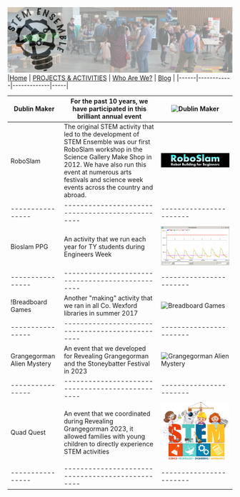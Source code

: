 ![STEM Ensemble Banner](stemensemblebanner.svg)
|[Home](README.md) | [PROJECTS & ACTIVITIES](ACTIVITIES.md) | [Who Are We?](WHOAREWE.md) |  [Blog](BLOG.md) |
|------|------------|-------------|-----|

|Dublin Maker    |For the past 10 years, we have participated in this brilliant annual event|![Dublin Maker](dublinmaker.jpg)|
|----------------|------------------------------------------------|-----------------------|
|RoboSlam        |The original STEM activity that led to the development of STEM Ensemble was our first RoboSlam workshop in the Science Gallery Make Shop in 2012. We have also run this event at numerous arts festivals and science week events across the country and abroad. |![Roboslam](roboslam.png)|
|----------------|------------------------------------------------|-----------------------|
|Bioslam PPG     |An activity that we run each year for TY students during Engineers Week|![Bioslam PPG](bioslam.jpg)|
|----------------|------------------------------------------------|-----------------------|
!Breadboard Games|Another "making" activity that we ran in all Co. Wexford libraries in summer 2017|![Breadboard Games](bbgames.jpg)|
|----------------|------------------------------------------------|-----------------------|
|Grangegorman Alien Mystery| An event that we developed for Revealing Grangegorman and the Stoneybatter Festival in 2023|![Grangegorman Alien Mystery](ggalien.png)|
|----------------|------------------------------------------------|-----------------------|
|Quad Quest| An event that we coordinated during Revealing Grangegorman 2023, it allowed families with young children to directly experience STEM activities|![Quad Quest](quadquest.png)|
|----------------|------------------------------------------------|-----------------------|
